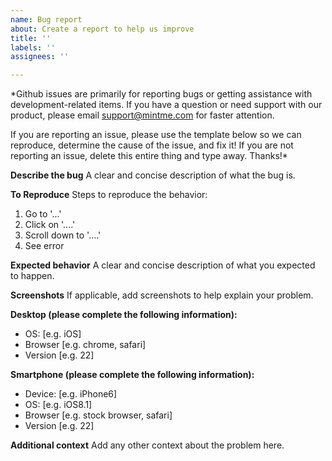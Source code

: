 ```yaml
---
name: Bug report
about: Create a report to help us improve
title: ''
labels: ''
assignees: ''

---
```


*Github issues are primarily for reporting bugs or getting assistance with development-related items. If you have a question or need support with our product, please email support@mintme.com for faster attention.

If you are reporting an issue, please use the template below so we can reproduce, determine the cause of the issue, and fix it! If you are not reporting an issue, delete this entire thing and type away. Thanks!*

**Describe the bug**
A clear and concise description of what the bug is.

**To Reproduce**
Steps to reproduce the behavior:
1. Go to '...'
2. Click on '....'
3. Scroll down to '....'
4. See error

**Expected behavior**
A clear and concise description of what you expected to happen.

**Screenshots**
If applicable, add screenshots to help explain your problem.

**Desktop (please complete the following information):**
 - OS: [e.g. iOS]
 - Browser [e.g. chrome, safari]
 - Version [e.g. 22]

**Smartphone (please complete the following information):**
 - Device: [e.g. iPhone6]
 - OS: [e.g. iOS8.1]
 - Browser [e.g. stock browser, safari]
 - Version [e.g. 22]

**Additional context**
Add any other context about the problem here.
